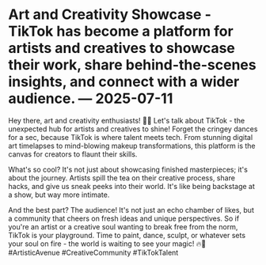 # Art and Creativity Showcase - TikTok has become a platform for artists and creatives to showcase their work, share behind-the-scenes insights, and connect with a wider audience. — 2025-07-11

Hey there, art and creativity enthusiasts! 🎨✨ Let's talk about TikTok - the unexpected hub for artists and creatives to shine! Forget the cringey dances for a sec, because TikTok is where talent meets tech. From stunning digital art timelapses to mind-blowing makeup transformations, this platform is the canvas for creators to flaunt their skills.

What's so cool? It's not just about showcasing finished masterpieces; it's about the journey. Artists spill the tea on their creative process, share hacks, and give us sneak peeks into their world. It's like being backstage at a show, but way more intimate.

And the best part? The audience! It's not just an echo chamber of likes, but a community that cheers on fresh ideas and unique perspectives. So if you're an artist or a creative soul wanting to break free from the norm, TikTok is your playground. Time to paint, dance, sculpt, or whatever sets your soul on fire - the world is waiting to see your magic! 🔥🌟 #ArtisticAvenue #CreativeCommunity #TikTokTalent